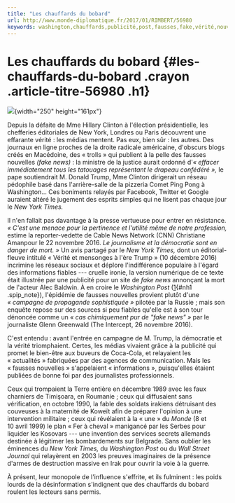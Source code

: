 ```yaml
---
title: "Les chauffards du bobard"
url: http://www.monde-diplomatique.fr/2017/01/RIMBERT/56980
keywords: washington,chauffards,publicité,post,fausses,fake,vérité,nouvelles,bobard,trump,york,times
---
```

Les chauffards du bobard {#les-chauffards-du-bobard .crayon .article-titre-56980 .h1}
========================

![](squelettes/images/cavalier.png){width="250" height="161px"}

Depuis la défaite de Mme Hillary Clinton à l'élection présidentielle, les chefferies éditoriales de New York, Londres ou Paris découvrent une effarante vérité : les médias mentent. Pas eux, bien sûr : les autres. Des journaux en ligne proches de la droite radicale américaine, d'obscurs blogs créés en Macédoine, des « trolls » qui publient à la pelle des fausses nouvelles *(fake news)* : la ministre de la justice aurait ordonné d'*« effacer immédiatement tous les tatouages représentant le drapeau confédéré »,* le pape soutiendrait M. Donald Trump, Mme Clinton dirigerait un réseau pédophile basé dans l'arrière-salle de la pizzeria Comet Ping Pong à Washington\... Ces boniments relayés par Facebook, Twitter et Google auraient altéré le jugement des esprits simples qui ne lisent pas chaque jour le *New York Times.*

Il n'en fallait pas davantage à la presse vertueuse pour entrer en résistance. *« C'est une menace pour la pertinence et l'utilité même de notre profession,* estime la reporter-vedette de Cable News Network (CNN) Christiane Amanpour le 22 novembre 2016. *Le journalisme et la démocratie sont en danger de mort. »* Un avis partagé par le *New York Times,* dont un éditorial-fleuve intitulé « Vérité et mensonges à l'ère Trump » (10 décembre 2016) incrimine les réseaux sociaux et déplore l'indifférence populaire à l'égard des informations fiables --- cruelle ironie, la version numérique de ce texte était illustrée par une publicité pour un site de *fake news* annonçant la mort de l'acteur Alec Baldwin. À en croire le *Washington Post* ([1](/2017/01/RIMBERT/56980#nb1 "Craig Timberg, « Russian propaganda effort helped spread “fake news” during (...)"){#nh1 .spip_note}), l'épidémie de fausses nouvelles provient plutôt d'une *« campagne de propagande sophistiquée »* pilotée par la Russie ; mais son enquête repose sur des sources si peu fiables qu'elle est à son tour dénoncée comme un *« cas chimiquement pur de "fake news" »* par le journaliste Glenn Greenwald (The Intercept, 26 novembre 2016).

C'est entendu : avant l'entrée en campagne de M. Trump, la démocratie et la vérité triomphaient. Certes, les médias vivaient grâce à la publicité qui promet le bien-être aux buveurs de Coca-Cola, et relayaient les « actualités » fabriquées par des agences de communication. Mais les « fausses nouvelles » s'appelaient « informations », puisqu'elles étaient publiées de bonne foi par des journalistes professionnels.

Ceux qui trompaient la Terre entière en décembre 1989 avec les faux charniers de Timişoara, en Roumanie ; ceux qui diffusaient sans vérification, en octobre 1990, la fable des soldats irakiens détruisant des couveuses à la maternité de Koweït afin de préparer l'opinion à une intervention militaire ; ceux qui révélaient à la « une » du *Monde* (8 et 10 avril 1999) le plan « Fer à cheval » manigancé par les Serbes pour liquider les Kosovars --- une invention des services secrets allemands destinée à légitimer les bombardements sur Belgrade. Sans oublier les éminences du *New York Times,* du *Washington Post* ou du *Wall Street Journal* qui relayèrent en 2003 les preuves imaginaires de la présence d'armes de destruction massive en Irak pour ouvrir la voie à la guerre.

À présent, leur monopole de l'influence s'effrite, et ils fulminent : les poids lourds de la désinformation s'indignent que des chauffards du bobard roulent les lecteurs sans permis.
